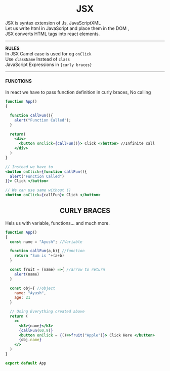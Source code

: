 # <center>JSX
JSX is syntax extension of Js, JavaScriptXML  
Let us write html in JavaScript and place them in the DOM ,  
JSX converts HTML tags into react elements.

---
**RULES**  
In JSX Camel case is used for eg  `onClick`  
Use `className` Instead of `class`  
JavaScript Expressions in `{curly braces}`  

---
#### FUNCTIONS
In react we have to pass function definition in curly braces, No calling

```jsx
function App()
{

  function callFun(){
    alert("Function Called");
  }

  return(
    <div>
      <button onClick={callFun()}> Click </button> //Infinite call
    </div>
  )
}

// Instead we have to
<button onClick={function callFun(){
  alert("Function Called")
}}> Click </button>

// We can use same without ()
<button onClick={callFun}> Click </button>
```


## <center> CURLY BRACES

Hels us with variable, functions... and much more.
```jsx
function App() 
{
  const name = "Ayush"; //Variable

  function callFun(a,b){ //function
    return "Sum is "+(a+b)
  }

  const fruit = (name) =>{ //arrow to return
    alert(name)
  }

  const obj={ //object
    name: "Ayush",
    age: 21
  }

  // Using Everything created above
  return (
    <>
      <h3>{name}</h3>
      {callFun(60,9)}
      <button onClick = {()=>fruit("Apple")}> Click Here </button>
      {obj.name}
    </>
  )
}

export default App
```
